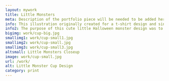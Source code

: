```yaml
---
layout: mywork
title: Little Monsters
meta: Description of the portfolio piece will be needed to be added here to match the current page content.
info: This illustration originally created for a t-shirt design and since I already have one in my portfolio, I decided it looked super cute as a mug.
info2: The purpose of this cute little Halloween monster design was to solely work in Illustrator, the use of colour separations, and grasp the technic of trapping and over-printing. The imagery is fun and targets a younger audience. The colours were chosen the blend in with a Halloween theme and feel.
bigimg: work/cup-big.jpg
smallimg1: work/cup-small1.jpg
smallimg2: work/cup-small.jpg
smallimg3: work/cup-small3.jpg
altsmall: Little Monsters Closeup
image: work/cup-small.jpg
url: /work/
alt: Little Monster Cup Design
category: print
---
```

